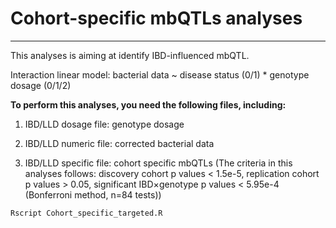 # Cohort-specific mbQTLs analyses
--------------------------

This analyses is aiming at identify IBD-influenced mbQTL.

Interaction linear model: bacterial data ~ disease status (0/1) * genotype dosage (0/1/2)

**To perform this analyses, you need the following files, including:**

1) IBD/LLD dosage file: genotype dosage

2) IBD/LLD numeric file: corrected bacterial data

3) IBD/LLD specific file: cohort specific mbQTLs (The criteria in this analyses follows: discovery cohort p values < 1.5e-5, replication cohort p values > 0.05, significant IBD×genotype p values < 5.95e-4 (Bonferroni method, n=84 tests))

```
Rscript Cohort_specific_targeted.R
```
